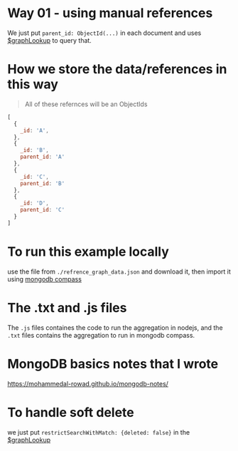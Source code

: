 # Way 01 - using manual references


We just put `parent_id: ObjectId(...)` in each document and uses [$graphLookup](https://docs.mongodb.com/manual/reference/operator/aggregation/graphLookup/) to query that.

# How we store the data/references in this way

> All of these refernces will be an ObjectIds

```js
[
  {
    _id: 'A',
  },
  {
    _id: 'B',
    parent_id: 'A'
  },
  {
    _id: 'C',
    parent_id: 'B'
  },
  {
    _id: 'D',
    parent_id: 'C'
  }
]
```

# To run this example locally

use the file from `./refrence_graph_data.json` and download it, then import it using [mongodb compass](https://www.mongodb.com/products/compass) 


# The .txt and .js files

The `.js` files containes the code to run the aggregation in nodejs, and the `.txt` files contains the aggregation to run in mongodb compass.

# MongoDB basics notes that I wrote

https://mohammedal-rowad.github.io/mongodb-notes/


# To handle soft delete 

we just put `restrictSearchWithMatch: {deleted: false}` in the [$graphLookup](https://docs.mongodb.com/manual/reference/operator/aggregation/graphLookup/)